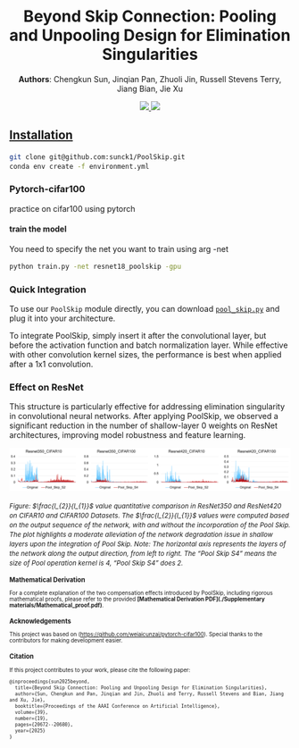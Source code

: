 <div align="center">

# Beyond Skip Connection: Pooling and Unpooling Design for Elimination Singularities

**Authors**: Chengkun Sun, Jinqian Pan, Zhuoli Jin, Russell Stevens Terry, Jiang Bian, Jie Xu
<p>
  <a href="https://arxiv.org/abs/2409.13154"><img src="https://img.shields.io/badge/arXiv-2409.13154-red">
  <a href="https://ojs.aaai.org/index.php/AAAI/article/view/34278"><img src="https://img.shields.io/badge/AAAI2025-Paper%20Link-blue">
</p>
</div>

## Installation
```bash
git clone git@github.com:sunck1/PoolSkip.git
conda env create -f environment.yml
```

### Pytorch-cifar100
practice on cifar100 using pytorch

#### train the model
You need to specify the net you want to train using arg -net

```bash
python train.py -net resnet18_poolskip -gpu
```

### Quick Integration

To use our `PoolSkip` module directly, you can download [`pool_skip.py`](./pool_skip.py) and plug it into your architecture.  

To integrate PoolSkip, simply insert it after the convolutional layer, but before the activation function and batch normalization layer.
While effective with other convolution kernel sizes, the performance is best when applied after a 1x1 convolution.


### Effect on ResNet

This structure is particularly effective for addressing elimination singularity in convolutional neural networks. After applying PoolSkip, we observed a significant reduction in the number of shallow-layer 0 weights on ResNet architectures, improving model robustness and feature learning.

<div align="center"> <img src="./Supplementary materials/l2_l1.png" alt="ResNet Effect" width="1200"/> </div> <p align="left"> <small><i>Figure: $\frac{l_{2}}{l_{1}}$ value quantitative comparison in ResNet350 and ResNet420 on CIFAR10 and CIFAR100 Datasets. The $\frac{l_{2}}{l_{1}}$ values were computed based on the output sequence of the network, with and without the incorporation of the Pool Skip. The plot highlights a moderate alleviation of the network degradation issue in shallow layers upon the integration of Pool Skip. Note: The horizontal axis represents the layers of the network along the output direction, from left to right. The “Pool Skip S4” means
the size of Pool operation kernel is 4, “Pool Skip S4” does 2.</i><small> </p>

### Mathematical Derivation  
For a complete explanation of the two compensation effects introduced by PoolSkip, including rigorous mathematical proofs, please refer to the provided **[Mathematical Derivation PDF](./Supplementary materials/Mathematical_proof.pdf)**.

### Acknowledgements
This project was based on (https://github.com/weiaicunzai/pytorch-cifar100).
Special thanks to the contributors for making development easier.  

### Citation
If this project contributes to your work, please cite the following paper:

```
@inproceedings{sun2025beyond,
  title={Beyond Skip Connection: Pooling and Unpooling Design for Elimination Singularities},
  author={Sun, Chengkun and Pan, Jinqian and Jin, Zhuoli and Terry, Russell Stevens and Bian, Jiang and Xu, Jie},
  booktitle={Proceedings of the AAAI Conference on Artificial Intelligence},
  volume={39},
  number={19},
  pages={20672--20680},
  year={2025}
}
```
